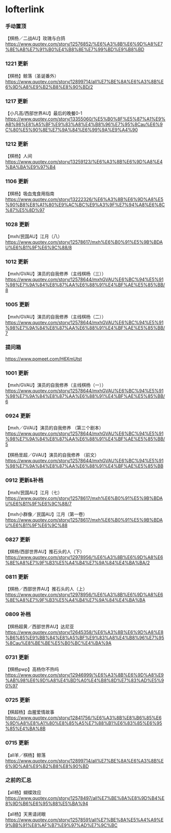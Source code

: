 # lofterlink

### 手动置顶
【棋杨／二战AU】玫瑰与白鸽
https://www.quotev.com/story/12576852/%E6%A3%8B%E6%9D%A8%E7%8E%AB%E7%91%B0%E4%B8%8E%E7%99%BD%E9%B8%BD

### 1221 更新
【棋杨】鲸落（圣诞番外）
https://www.quotev.com/story/12899714/all%E7%BE%8A%E6%A3%8B%E6%9D%A8%E9%B2%B8%E8%90%BD/2

### 1217 更新
【小凡高/西部世界AU】最后的晚餐0-1
https://www.quotev.com/story/13355060/%E5%B0%8F%E5%87%A1%E9%AB%98%E8%A5%BF%E9%83%A8%E4%B8%96%E7%95%8Cau%E6%9C%80%E5%90%8E%E7%9A%84%E6%99%9A%E9%A4%90

### 1212 更新
【棋杨】人间
https://www.quotev.com/story/13259123/%E6%A3%8B%E6%9D%A8%E4%BA%BA%E9%97%B4

### 1106 更新
【棋杨】吸血鬼食用指南
https://www.quotev.com/story/13222326/%E6%A3%8B%E6%9D%A8%E5%90%B8%E8%A1%80%E9%AC%BC%E9%A3%9F%E7%94%A8%E6%8C%87%E5%8D%97

### 1028 更新
【mxh/民国AU】江月（八）
https://www.quotev.com/story/12578617/mxh%E6%B0%91%E5%9B%BDAU%E6%B1%9F%E6%9C%88/8

### 1012 更新
【mxh/GVAU】演员的自我修养（主线棋杨（三））
https://www.quotev.com/story/12578644/mxhGVAU%E6%BC%94%E5%91%98%E7%9A%84%E8%87%AA%E6%88%91%E4%BF%AE%E5%85%BB/8

### 1005 更新
【mxh/GVAU】演员的自我修养（主线棋杨（二））
https://www.quotev.com/story/12578644/mxhGVAU%E6%BC%94%E5%91%98%E7%9A%84%E8%87%AA%E6%88%91%E4%BF%AE%E5%85%BB/7

### 提问箱 
https://www.pomeet.com/H6XmUtst 

### 1001 更新
【mxh/GVAU】演员的自我修养（主线棋杨（一））
https://www.quotev.com/story/12578644/mxhGVAU%E6%BC%94%E5%91%98%E7%9A%84%E8%87%AA%E6%88%91%E4%BF%AE%E5%85%BB/6

### 0924 更新
【mxh／GVAU】演员的自我修养 （第三个剧本）
https://www.quotev.com/story/12578644/mxhGVAU%E6%BC%94%E5%91%98%E7%9A%84%E8%87%AA%E6%88%91%E4%BF%AE%E5%85%BB/5

【棋杨昱超／GVAU】演员的自我修养 （前文）
https://www.quotev.com/story/12578644/mxhGVAU%E6%BC%94%E5%91%98%E7%9A%84%E8%87%AA%E6%88%91%E4%BF%AE%E5%85%BB

### 0912 更新&补档
【mxh/民国AU】江月（七）
https://www.quotev.com/story/12578617/mxh%E6%B0%91%E5%9B%BDAU%E6%B1%9F%E6%9C%88/7

【mxh小群像／民国AU】江月（第一卷）
https://www.quotev.com/story/12578617/mxh%E6%B0%91%E5%9B%BDAU%E6%B1%9F%E6%9C%88


### 0827 更新
【棋杨/西部世界AU】推石头的人（下）
https://www.quotev.com/story/12978956/%E6%A3%8B%E6%9D%A8%E6%8E%A8%E7%9F%B3%E5%A4%B4%E7%9A%84%E4%BA%BA/2


### 0811 更新
【棋杨／西部世界AU】推石头的人（上）
https://www.quotev.com/story/12978956/%E6%A3%8B%E6%9D%A8%E6%8E%A8%E7%9F%B3%E5%A4%B4%E7%9A%84%E4%BA%BA


### 0809 补档
【棋杨超黄／西部世界AU】达尼亚
https://www.quotev.com/story/12645358/%E6%A3%8B%E6%9D%A8%E8%B6%85%E9%BB%84%E8%A5%BF%E9%83%A8%E4%B8%96%E7%95%8Cau%E8%BE%BE%E5%B0%BC%E4%BA%9A


### 0731 更新
【棋杨pwp】高杨你不热吗
https://www.quotev.com/story/12946999/%E6%A3%8B%E6%9D%A8%E9%AB%98%E6%9D%A8%E4%BD%A0%E4%B8%8D%E7%83%AD%E5%90%97


### 0725 更新
【棋超杨】血腥爱情故事
https://www.quotev.com/story/12841756/%E6%A3%8B%E8%B6%85%E6%9D%A8%E8%A1%80%E8%85%A5%E7%88%B1%E6%83%85%E6%95%85%E4%BA%8B


### 0715 更新
【all羊／棋杨】鲸落
https://www.quotev.com/story/12899714/all%E7%BE%8A%E6%A3%8B%E6%9D%A8%E9%B2%B8%E8%90%BD


### 之前的汇总

 
【all杨】蝴蝶效应
https://www.quotev.com/story/12578497/all%E7%BE%8A%E8%9D%B4%E8%9D%B6%E6%95%88%E5%BA%94

 
【all杨】天黑请闭眼
https://www.quotev.com/story/12578591/all%E7%BE%8A%E5%A4%A9%E9%BB%91%E8%AF%B7%E9%97%AD%E7%9C%BC


